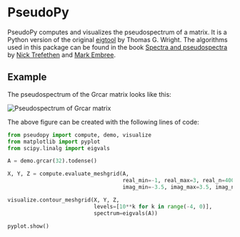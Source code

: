 # PseudoPy

PseudoPy computes and visualizes the pseudospectrum of a matrix. It is a Python version of the original [eigtool](http://www.cs.ox.ac.uk/pseudospectra/eigtool/) by Thomas G. Wright. The algorithms used in this package can be found in the book [Spectra and pseudospectra](http://press.princeton.edu/titles/8113.html) by [Nick Trefethen](http://www.maths.ox.ac.uk/people/profiles/nick.trefethen) and [Mark Embree](http://www.caam.rice.edu/~embree/).

## Example
The pseudospectrum of the Grcar matrix looks like this:

![Pseudospectrum of Grcar matrix](grcar.png)

The above figure can be created with the following lines of code:
```python
from pseudopy import compute, demo, visualize
from matplotlib import pyplot
from scipy.linalg import eigvals

A = demo.grcar(32).todense()

X, Y, Z = compute.evaluate_meshgrid(A,
                                    real_min=-1, real_max=3, real_n=400,
                                    imag_min=-3.5, imag_max=3.5, imag_n=400)

visualize.contour_meshgrid(X, Y, Z,
                           levels=[10**k for k in range(-4, 0)],
                           spectrum=eigvals(A))

pyplot.show()
```
